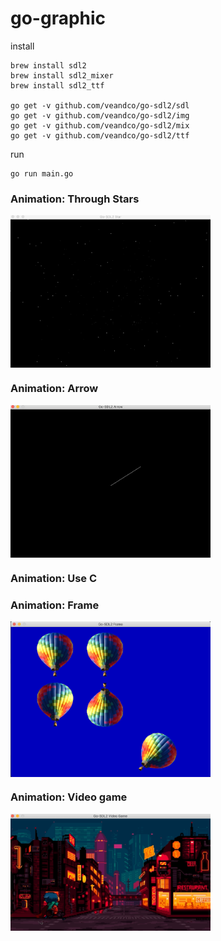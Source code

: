 # go-graphic

install
```
brew install sdl2
brew install sdl2_mixer
brew install sdl2_ttf

go get -v github.com/veandco/go-sdl2/sdl
go get -v github.com/veandco/go-sdl2/img
go get -v github.com/veandco/go-sdl2/mix
go get -v github.com/veandco/go-sdl2/ttf
```

run
```
go run main.go
```

### Animation: Through Stars

<img align="center" width="320" src="https://raw.githubusercontent.com/xaoc-303/go-graphic/master/through-stars/through-stars.gif" />

### Animation: Arrow

<img align="center" width="320" src="https://raw.githubusercontent.com/xaoc-303/go-graphic/master/arrow/arrow.gif" />

### Animation: Use C

### Animation: Frame

<img align="center" width="320" src="https://raw.githubusercontent.com/xaoc-303/go-graphic/master/frame/frame.png" />

### Animation: Video game

<img align="center" width="320" src="https://raw.githubusercontent.com/xaoc-303/go-graphic/master/video-game/video-game.gif" />
